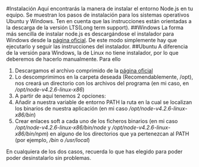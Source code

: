 #Instalación
Aquí encontrarás la manera de instalar el entorno Node.js en tu equipo.
Se muestran los pasos de instalación para los sistemas operativos Ubuntu y
Windows. Ten en cuenta que las instrucciones están orientadas a la descarga de
la versión LTS(Long term support).
##Windows
La forma más sencilla de instalar node.js es descargándose el instalador para
Windows desde la [página oficial](https://nodejs.org/en/download). De este modo simplemente hay que
ejecutarlo y seguir las instrucciones del instalador.
##Ubuntu
A diferencia de la versión para Windows, la de Linux no tiene instalador, por
lo que deberemos de hacerlo manualmente.
Para ello

1. Descargamos el archivo comprimido de la [página oficial](https://nodejs.org/en/download)
2. Lo descomprimimos en la carpeta deseada (Recomendablemente, /opt), nos creará un directorio
con los archivos del programa (en mi caso, en */opt/node-v4.2.6-linux-x86*)
3. A partir de aquí tenemos 2 opciones:
  1. Añadir a nuestra variable de entorno PATH la ruta en la cual se localizan los binarios de
nuestra aplicación (en mi caso */opt/node-v4.2.6-linux-x86/bin*)
  2. Crear enlaces soft a cada uno de los ficheros binarios (en mi caso
*/opt/node-v4.2.6-linux-x86/bin/node* y */opt/node-v4.2.6-linux-x86/bin/npm*) en alguno de los
directorios que ya pertenezcan al PATH (por ejemplo, */bin* o */usr/local*)

En cualquiera de los dos casos, recuerda lo que has elegido para poder poder desinstalarlo sin
problemas.
